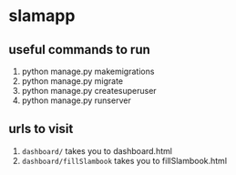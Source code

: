 # slamapp

## useful commands to run

1. python manage.py makemigrations
2. python manage.py migrate
3. python manage.py createsuperuser
4. python manage.py runserver

## urls to visit 

1. `dashboard/` takes you to dashboard.html
2. `dashboard/fillSlambook` takes you to fillSlambook.html